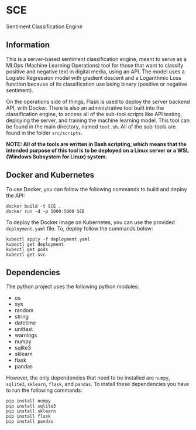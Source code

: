 # SCE

Sentiment Classification Engine

## Information

This is a server-based sentiment classification engine, meant to serve as a MLOps (Machine Learning Operations) tool for those that want to classify positive and negative text in digital media, using an API. The model uses a Logistic Regression model with gradient descent and a Logarithmic Loss function because of its classification use being binary (positive or negative sentiment).

On the operations side of things, Flask is used to deploy the server backend API, with Docker. There is also an administrative tool built into the classification engine, to access all of the sub-tool scripts like API testing, deploying the server, and training the machine learning model. This tool can be found in the main directory, named ```tool.sh```. All of the sub-tools are found in the folder ```src/scripts```.

**NOTE: All of the tools are written in Bash scripting, which means that the intended purpose of this tool is to be deployed on a Linux server or a WSL (Windows Subsystem for Linux) system.**

## Docker and Kubernetes

To use Docker, you can follow the following commands to build and deploy the API:

```
docker build -t SCE .
docker run -d -p 5000:5000 SCE
```

To deploy the Docker image on Kubernetes, you can use the provided ```deployment.yaml``` file. To, deploy follow the commands below:

```
kubectl apply -f deployment.yaml
kubectl get deployment
kubectl get pods
kubectl get svc
```

## Dependencies

The python project uses the following python modules:

- os
- sys
- random
- string
- datetime
- unittest
- warnings
- numpy
- sqlite3
- sklearn
- flask
- pandas

However, the only dependencies that need to be installed are ```numpy```, ```sqlite3```, ```sklearn```, ```flask```, and ```pandas```. To install these dependencies you have to run the following commands:

```
pip install numpy
pip install sqlite3
pip install sklearn
pip install flask
pip install pandas
```
